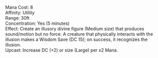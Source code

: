 Mana Cost: 8  
Affinity: Utility  
Range: 30ft  
Concentration: Yes (5 minutes)  
Effect: Create an illusory divine figure (Medium size) that produces sound/motion but no force. A creature that physically interacts with the illusion makes a Wisdom Save (DC 15); on success, it recognizes the illusion.  
Upcast: Increase DC (+2) or size (Large) per x2 Mana.